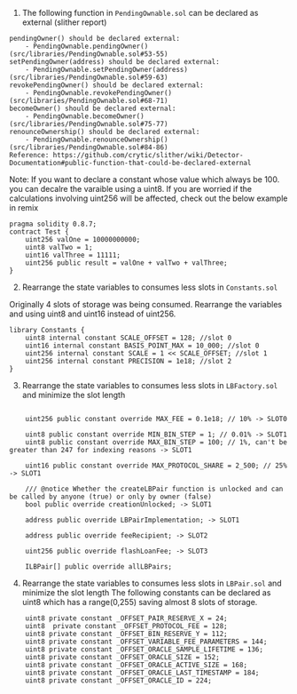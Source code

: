 1.  The following function in `PendingOwnable.sol` can be declared as external (slither report)
```
pendingOwner() should be declared external:
	- PendingOwnable.pendingOwner() (src/libraries/PendingOwnable.sol#53-55)
setPendingOwner(address) should be declared external:
	- PendingOwnable.setPendingOwner(address) (src/libraries/PendingOwnable.sol#59-63)
revokePendingOwner() should be declared external:
	- PendingOwnable.revokePendingOwner() (src/libraries/PendingOwnable.sol#68-71)
becomeOwner() should be declared external:
	- PendingOwnable.becomeOwner() (src/libraries/PendingOwnable.sol#75-77)
renounceOwnership() should be declared external:
	- PendingOwnable.renounceOwnership() (src/libraries/PendingOwnable.sol#84-86)
Reference: https://github.com/crytic/slither/wiki/Detector-Documentation#public-function-that-could-be-declared-external
```
Note: If you want to declare a constant whose value which always be 100.  you can decalre the varaible using a uint8. If you are worried if the calculations involving uint256 will be affected, check out the below example in remix
```
pragma solidity 0.8.7;
contract Test {
    uint256 valOne = 10000000000;
    uint8 valTwo = 1;
    uint16 valThree = 11111;
    uint256 public result = valOne + valTwo + valThree;
}
```

2. Rearrange the state variables to consumes less slots in `Constants.sol`

Originally 4 slots of storage was being consumed. Rearrange the variables and using uint8 and uint16 instead of uint256.

```
library Constants {
    uint8 internal constant SCALE_OFFSET = 128; //slot 0
    uint16 internal constant BASIS_POINT_MAX = 10_000; //slot 0
    uint256 internal constant SCALE = 1 << SCALE_OFFSET; //slot 1
    uint256 internal constant PRECISION = 1e18; //slot 2
}
```

3. Rearrange the state variables to consumes less slots in `LBFactory.sol` and minimize the slot length

```

    uint256 public constant override MAX_FEE = 0.1e18; // 10% -> SLOT0

    uint8 public constant override MIN_BIN_STEP = 1; // 0.01% -> SLOT1
    uint8 public constant override MAX_BIN_STEP = 100; // 1%, can't be greater than 247 for indexing reasons -> SLOT1

    uint16 public constant override MAX_PROTOCOL_SHARE = 2_500; // 25% -> SLOT1

    /// @notice Whether the createLBPair function is unlocked and can be called by anyone (true) or only by owner (false)
    bool public override creationUnlocked; -> SLOT1

    address public override LBPairImplementation; -> SLOT1

    address public override feeRecipient; -> SLOT2

    uint256 public override flashLoanFee; -> SLOT3

    ILBPair[] public override allLBPairs; 
```

4. Rearrange the state variables to consumes less slots in `LBPair.sol` and minimize the slot length
The following constants can be declared as uint8 which has a range(0,255) saving almost 8 slots of storage.

```
    uint8 private constant _OFFSET_PAIR_RESERVE_X = 24;
    uint8  private constant _OFFSET_PROTOCOL_FEE = 128;
    uint8 private constant _OFFSET_BIN_RESERVE_Y = 112;
    uint8 private constant _OFFSET_VARIABLE_FEE_PARAMETERS = 144;
    uint8 private constant _OFFSET_ORACLE_SAMPLE_LIFETIME = 136;
    uint8 private constant _OFFSET_ORACLE_SIZE = 152;
    uint8 private constant _OFFSET_ORACLE_ACTIVE_SIZE = 168;
    uint8 private constant _OFFSET_ORACLE_LAST_TIMESTAMP = 184;
    uint8 private constant _OFFSET_ORACLE_ID = 224;
```
